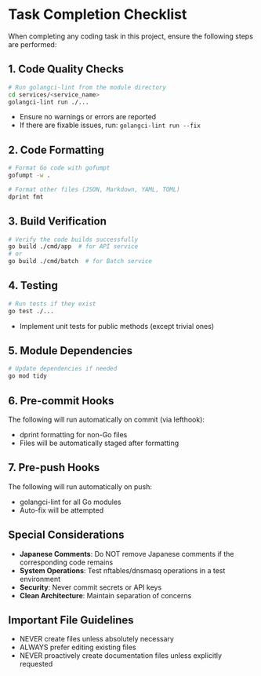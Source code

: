 # Task Completion Checklist

When completing any coding task in this project, ensure the following steps are performed:

## 1. Code Quality Checks

```bash
# Run golangci-lint from the module directory
cd services/<service_name>
golangci-lint run ./...
```

- Ensure no warnings or errors are reported
- If there are fixable issues, run: `golangci-lint run --fix`

## 2. Code Formatting

```bash
# Format Go code with gofumpt
gofumpt -w .

# Format other files (JSON, Markdown, YAML, TOML)
dprint fmt
```

## 3. Build Verification

```bash
# Verify the code builds successfully
go build ./cmd/app  # for API service
# or
go build ./cmd/batch  # for Batch service
```

## 4. Testing

```bash
# Run tests if they exist
go test ./...
```

- Implement unit tests for public methods (except trivial ones)

## 5. Module Dependencies

```bash
# Update dependencies if needed
go mod tidy
```

## 6. Pre-commit Hooks

The following will run automatically on commit (via lefthook):

- dprint formatting for non-Go files
- Files will be automatically staged after formatting

## 7. Pre-push Hooks

The following will run automatically on push:

- golangci-lint for all Go modules
- Auto-fix will be attempted

## Special Considerations

- **Japanese Comments**: Do NOT remove Japanese comments if the corresponding code remains
- **System Operations**: Test nftables/dnsmasq operations in a test environment
- **Security**: Never commit secrets or API keys
- **Clean Architecture**: Maintain separation of concerns

## Important File Guidelines

- NEVER create files unless absolutely necessary
- ALWAYS prefer editing existing files
- NEVER proactively create documentation files unless explicitly requested
